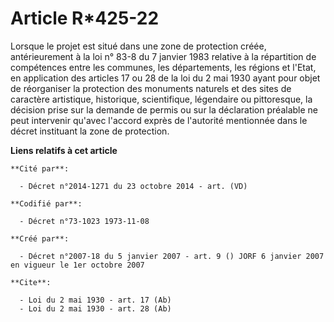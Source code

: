 # Article R*425-22

Lorsque le projet est situé dans une zone de protection créée, antérieurement à la loi n° 83-8 du 7 janvier 1983 relative à
la répartition de compétences entre les communes, les départements, les régions et l'Etat, en application des articles 17 ou
28 de la loi du 2 mai 1930 ayant pour objet de réorganiser la protection des monuments naturels et des sites de caractère
artistique, historique, scientifique, légendaire ou pittoresque, la décision prise sur la demande de permis ou sur la
déclaration préalable ne peut intervenir qu'avec l'accord exprès de l'autorité mentionnée dans le décret instituant la zone
de protection.

**Liens relatifs à cet article**

	**Cité par**:

	  - Décret n°2014-1271 du 23 octobre 2014 - art. (VD)

	**Codifié par**:

	  - Décret n°73-1023 1973-11-08

	**Créé par**:

	  - Décret n°2007-18 du 5 janvier 2007 - art. 9 () JORF 6 janvier 2007 en vigueur le 1er octobre 2007

	**Cite**:

	  - Loi du 2 mai 1930 - art. 17 (Ab)
	  - Loi du 2 mai 1930 - art. 28 (Ab)
